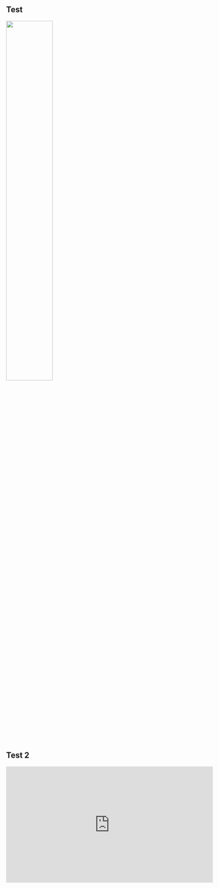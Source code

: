 ## Test
[<img src="https://i.ytimg.com/vi/tBjhqXin6jo/maxresdefault.jpg" width="50%">](https://www.youtube.com/watch?v=tBjhqXin6jo "Now in Android: 55")

## Test 2

<iframe width="560" height="315" src="https://www.youtube.com/embed/tBjhqXin6jo?si=Rvuh0yai9DJGBXCK" title="YouTube video player" frameborder="0" allow="accelerometer; autoplay; clipboard-write; encrypted-media; gyroscope; picture-in-picture; web-share" referrerpolicy="strict-origin-when-cross-origin" allowfullscreen></iframe>
